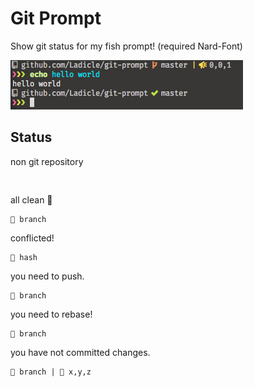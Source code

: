 # Git Prompt

Show git status for my fish prompt!
(required Nard-Font)

![screenshot](screenshot.png)

## Status

non git repository

```
 
```

all clean 

```
 branch 
```

conflicted!

```
 hash
```

you need to push.

```
 branch
```

you need to rebase!

```
 branch
```

you have not committed changes.

```
 branch |  x,y,z
```
